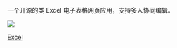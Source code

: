 一个开源的类 Excel 电子表格网页应用，支持多人协同编辑。

![](https://pic.superbed.cc/item/67851fd0fa9f77b4dce66f12.webp)

[Excel](https://github.com/nusr/excel)